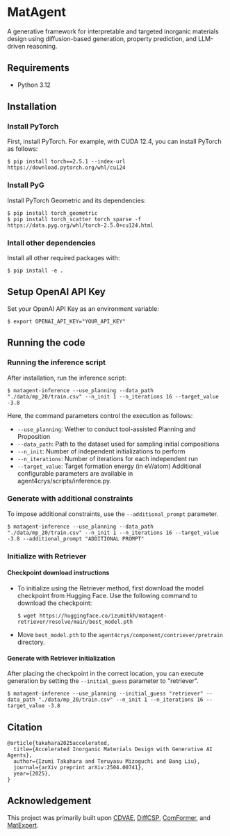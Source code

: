 # MatAgent
A generative framework for interpretable and targeted inorganic materials design using diffusion-based generation, property prediction, and LLM-driven reasoning.

## Requirements
- Python 3.12

## Installation
### Install PyTorch
First, install PyTorch. For example, with CUDA 12.4, you can install PyTorch as follows:
```
$ pip install torch==2.5.1 --index-url https://download.pytorch.org/whl/cu124
```

### Install PyG
Install PyTorch Geometric and its dependencies:
```
$ pip install torch_geometric
$ pip install torch_scatter torch_sparse -f https://data.pyg.org/whl/torch-2.5.0+cu124.html
```

### Intall other dependencies
Install all other required packages with:
```
$ pip install -e .
```

## Setup OpenAI API Key
Set your OpenAI API Key as an environment variable:
```
$ export OPENAI_API_KEY="YOUR_API_KEY"
```

## Running the code
### Running the inference script
After installation, run the inference script:
```
$ matagent-inference --use_planning --data_path "./data/mp_20/train.csv" --n_init 1 --n_iterations 16 --target_value -3.8
```
Here, the command parameters control the execution as follows:
- `--use_planning`: Wether to conduct tool-assisted Planning and Proposition
- `--data_path`: Path to the dataset used for sampling initial compositions
- `--n_init`: Number of independent initializations to perform
- `--n_iterations`: Number of iterations for each independent run
- `--target_value`: Target formation energy (in eV/atom)
Additional configurable parameters are available in agent4crys/scripts/inference.py.
### Generate with additional constraints
To impose additional constraints, use the `--additional_prompt` parameter.
```
$ matagent-inference --use_planning --data_path "./data/mp_20/train.csv" --n_init 1 --n_iterations 16 --target_value -3.8 --additional_prompt "ADDITIONAL PROMPT"
```

### Initialize with Retriever
#### Checkpoint download instructions
- To initialize using the Retriever method, first download the model checkpoint from Hugging Face. Use the following command to download the checkpoint:
    ```
    $ wget https://huggingface.co/izumitkh/matagent-retriever/resolve/main/best_model.pth
    ```
- Move `best_model.pth` to the `agent4crys/component/contriever/pretrain` directory.

#### Generate with Retriever initialization 
After placing the checkpoint in the correct location, you can execute generation by setting the `--initial_guess` parameter to "retriever".
```
$ matagent-inference --use_planning --initial_guess "retriever" --data_path "./data/mp_20/train.csv" --n_init 1 --n_iterations 16 --target_value -3.8
```

## Citation
```
@article{takahara2025accelerated,
  title={Accelerated Inorganic Materials Design with Generative AI Agents}, 
  author={Izumi Takahara and Teruyasu Mizoguchi and Bang Liu},
  journal={arXiv preprint arXiv:2504.00741},
  year={2025},
}
```

## Acknowledgement
This project was primarily built upon [CDVAE](https://github.com/txie-93/cdvae), [DiffCSP](https://github.com/jiaor17/DiffCSP), [ComFormer](https://github.com/divelab/AIRS/tree/main/OpenMat/ComFormer), and [MatExpert](https://github.com/BangLab-UdeM-Mila/MatExpert).